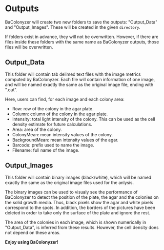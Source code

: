 # Outputs

BaColonyzer will create two new folders to save the outputs: "Output_Data" and
"Output_Images". These will be created in the given `directory`.

If folders exist in advance, they will not be overwritten. However, if there
are files inside these folders with the same name as BaColonyzer outputs,
those files will be overwritten.

## Output_Data

This folder will contain tab delimed text files with the image metrics
computed by BaColonyzer. Each file will contain information of one image,
and will be named exactly the same as the original image file, ending with
".out".

Here, users can find, for each image and each colony area:

* Row: row of the colony in the agar plate.
* Column: column of the colony in the agar plate.
* Intensity: total light intensity of the colony. This can be used as the
  cell density estimate for future calculations.
* Area: area of the colony.
* ColonyMean: mean intensity values of the colony.
* BackgroundMean: mean intensity values of the agar.
* Barcode: prefix used to name the image.
* Filename: full name of the image.


## Output_Images

This folder will contain binary images (black/white), which will be named
exactly the same as the original image files used for the anlysis.

The binary images can be used to visualy see the performance of BaColonyzer
to detect the position of the plate, the agar and the colonies on the solid
growth media. Thus, black pixels show the agar and white pixels correspond
to the spots. In addition, the borders of the pictures have been deleted in
order to take only the surface of the plate and ignore the rest.

The area of the colonies in each image, which is shown numerically in
"Output_Data", is inferred from these results.
However, the cell density does not depend on these areas.

**Enjoy using BaColonyzer!**
